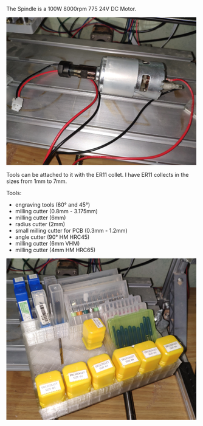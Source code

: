 The Spindle is a 100W 8000rpm 775 24V DC Motor.

<img src="../Images/IMG_20190925_144600.jpg" width="500">

Tools can be attached to it with the ER11 collet.
I have ER11 collects in the sizes from 1mm to 7mm.

Tools:

- engraving tools (60° and 45°)
- milling cutter (0.8mm - 3.175mm)
- milling cutter (6mm)
- radius cutter (2mm)
- small milling cutter for PCB (0.3mm - 1.2mm)
- angle cutter (90° HM HRC45)
- milling cutter (6mm VHM)
- milling cutter (4mm HM HRC65)

<img src="../Images/IMG_20190925_144624.jpg" width="500">
